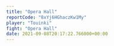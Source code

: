 ```yaml
---
title: "Opera Hall"
reportCode: "8xYj6HGhaczKw1My"
player: "Touinki"
fight: "Opera Hall"
date: 2021-09-08T20:17:22.766000+00:00
---
```

